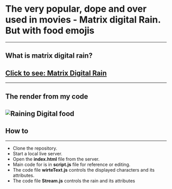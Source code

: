 # The very popular, dope and over used in movies - Matrix digital Rain. But with food emojis
----
## What is matrix digital rain?
## [Click to see: Matrix Digital Rain](https://en.wikipedia.org/wiki/Matrix_digital_rain)
----
## The render from my code
![Raining Digital food](/render/rainingFood.gif)
----
## How to
----
- Clone the repository.
- Start a local live server.
- Open the **index.html** file from the server.
- Main code for is in **script.js** file for reference or editing.
- The code file **wirteText.js** controls the displayed characters and its attributes.
- The code file **Stream.js** controls the rain and its attributes
